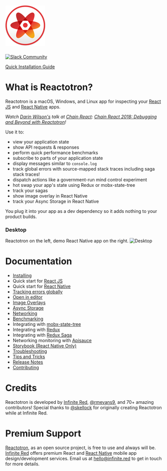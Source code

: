 # ![Reactotron Logo](./docs/images/readme/Reactotron-128.png)

[![Slack Community](https://infiniteredcommunity.herokuapp.com/badge.svg)](https://infiniteredcommunity.herokuapp.com/)

[Quick Installation Guide](./docs/installing.md)

# What is Reactotron?

Reactotron is a macOS, Windows, and Linux app for inspecting your [React JS](https://facebook.github.io/react/) and [React Native](https://facebook.github.io/react-native/) apps.

*Watch [Darin Wilson's](https://github.com/darinwilson) talk at [Chain React](https://infinite.red/ChainReactConf): [Chain React 2018: Debugging and Beyond with Reactotron](https://www.youtube.com/watch?v=UiPo9A9k7xc)!*
 
Use it to:

* view your application state
* show API requests & responses
* perform quick performance benchmarks
* subscribe to parts of your application state
* display messages similar to `console.log`
* track global errors with source-mapped stack traces including saga stack traces!
* dispatch actions like a government-run mind control experiment
* hot swap your app's state using Redux or mobx-state-tree
* track your sagas
* show image overlay in React Native
* track your Async Storage in React Native

You plug it into your app as a dev dependency so it adds nothing to your product builds.

### Desktop

 Reactotron on the left, demo React Native app on the right.
 ![Desktop](./docs/images/readme/reactotron-demo-app.gif)

# Documentation

* [Installing](./docs/installing.md)
* Quick start for [React JS](./docs/quick-start-react-js.md)
* Quick start for [React Native](./docs/quick-start-react-native.md)
* [Tracking errors globally](./docs/plugin-track-global-errors.md)
* [Open in editor](./docs/plugin-open-in-editor.md)
* [Image Overlays](./docs/plugin-overlay.md)
* [Async Storage](./docs/plugin-async-storage.md)
* [Networking](./docs/plugin-networking.md)
* [Benchmarking](./docs/plugin-benchmark.md)
* Integrating with [mobx-state-tree](./docs/plugin-mst.md)
* Integrating with [Redux](./docs/plugin-redux.md)
* Integrating with [Redux Saga](./docs/plugin-redux-saga.md)
* Networking monitoring with [Apisauce](./docs/plugin-apisauce.md)
* [Storybook (React Native Only)](./docs/plugin-storybook.md)
* [Troubleshooting](./docs/troubleshooting.md)
* [Tips and Tricks](./docs/tips.md)
* [Release Notes](https://github.com/reactotron/reactotron/releases)
* [Contributing](./docs/contributing.md)

# Credits

Reactotron is developed by [Infinite Red](https://infinite.red), [@rmevans9](https://github.com/rmevans9), and 70+ amazing contributors! Special thanks to [@skellock](https://github.com/skellock) for originally creating Reactotron while at Infinite Red.

# Premium Support

 [Reactotron](https://infinite.red/reactotron), as an open source project, is free to use and always will be. [Infinite Red](https://infinite.red/) offers premium React and [React Native](https://infinite.red/react-native) mobile app design/development services. Email us at [hello@infinite.red](mailto:hello@infinite.red) to get in touch for more details.

